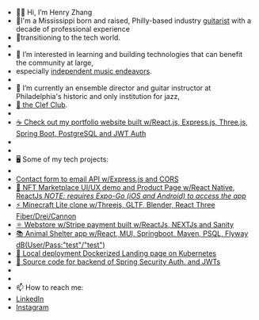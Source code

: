 - 👋🏽 Hi, I’m Henry Zhang
- 🎸I'm a Mississippi born and raised, Philly-based industry [guitarist](https://www.youtube.com/watch?v=R6bBF_57KaY) with a decade of professional experience 
- 💾transitioning to the tech world.
- 
- 👀 I’m interested in learning and building technologies that can benefit the community at large, 
- especially [independent music endeavors](https://www.youtube.com/watch?v=2xAy6lxBZLY).
- 
- 🌱 I’m currently an ensemble director and guitar instructor at Philadelphia's historic and only institution for jazz, 
- [🎷 the Clef Club](https://clefclubofjazz.org/). 
-
- [☕️ Check out my portfolio website built w/React.js, Express.js, Three.js, Spring Boot, PostgreSQL and JWT Auth](https://jwtportfoliofrontend.vercel.app/)
- 
- 
- 🖥 Some of my tech projects:
- 
- [Contact form to email API w/Express.js and CORS](https://github.com/hzhang20902/contactformapi)
- [📱 NFT Marketplace UI/UX demo and Product Page w/React Native, ReactJs *NOTE: requires Expo-Go (iOS and Android) to access the app*](https://cold-waterfall-0983.on.fleek.co/)
- [⚡️ Minecraft Lite clone w/Threejs, GLTF, Blender, React Three Fiber/Drei/Cannon](https://minecraft3clone-g8o6.vercel.app/)
- [⚛️ Webstore w/Stripe payment built w/ReactJs, NEXTJs and Sanity](https://ecommerce-react-hzhang20902.vercel.app/)
- [📚 Animal Shelter app w/React, MUI, Springboot, Maven, PSQL, Flyway dB(User/Pass:"test"/"test")](https://liftoffanimalshelterapp.vercel.app/)
- [🐳 Local deployment Dockerized Landing page on Kubernetes](https://github.com/hzhang20902/portfolioFSdockerDeploy)
- [🔐 Source code for backend of Spring Security Auth. and JWTs](https://github.com/hzhang20902/jwtSetup)
- 
- 
- 📫 How to reach me: 
- [LinkedIn](https://www.linkedin.com/in/henryzthatsme)
- [Instagram](https://www.instagram.com/figgsboson/ 'Music and code! Yay!')

<!---
hzhang20902/hzhang20902 is a ✨ special ✨ repository because its `README.md` (this file) appears on your GitHub profile.
You can click the Preview link to take a look at your changes.
--->
